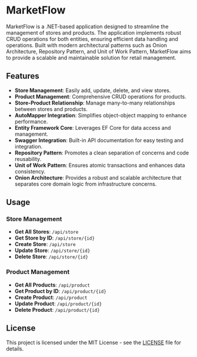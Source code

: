 # MarketFlow

MarketFlow is a .NET-based application designed to streamline the management of stores and products. The application implements robust CRUD operations for both entities, ensuring efficient data handling and operations. Built with modern architectural patterns such as Onion Architecture, Repository Pattern, and Unit of Work Pattern, MarketFlow aims to provide a scalable and maintainable solution for retail management.

## Features

- **Store Management**: Easily add, update, delete, and view stores.
- **Product Management**: Comprehensive CRUD operations for products.
- **Store-Product Relationship**: Manage many-to-many relationships between stores and products.
- **AutoMapper Integration**: Simplifies object-object mapping to enhance performance.
- **Entity Framework Core**: Leverages EF Core for data access and management.
- **Swagger Integration**: Built-in API documentation for easy testing and integration.
- **Repository Pattern**: Promotes a clean separation of concerns and code reusability.
- **Unit of Work Pattern**: Ensures atomic transactions and enhances data consistency.
- **Onion Architecture**: Provides a robust and scalable architecture that separates core domain logic from infrastructure concerns.


## Usage

### Store Management

- **Get All Stores**: `/api/store`
- **Get Store by ID**: `/api/store/{id}`
- **Create Store**: `/api/store`
- **Update Store**: `/api/store/{id}`
- **Delete Store**: `/api/store/{id}`

### Product Management

- **Get All Products**: `/api/product`
- **Get Product by ID**: `/api/product/{id}`
- **Create Product**: `/api/product`
- **Update Product**: `/api/product/{id}`
- **Delete Product**: `/api/product/{id}`


## License

This project is licensed under the MIT License - see the [LICENSE](LICENSE) file for details.

